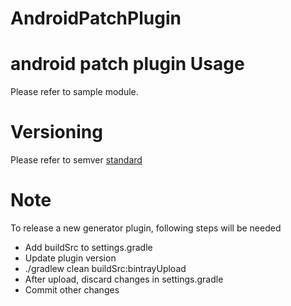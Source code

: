 # AndroidPatchPlugin
android patch plugin
Usage
====
Please refer to sample module.

Versioning
====
Please refer to semver [standard](http://semver.org)

Note
====
To release a new generator plugin, following steps will be needed
* Add buildSrc to settings.gradle
* Update plugin version
* ./gradlew clean buildSrc:bintrayUpload
* After upload, discard changes in settings.gradle
* Commit other changes

